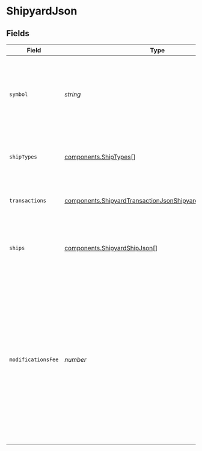# ShipyardJson


## Fields

| Field                                                                                                                                                                                                                                   | Type                                                                                                                                                                                                                                    | Required                                                                                                                                                                                                                                | Description                                                                                                                                                                                                                             |
| --------------------------------------------------------------------------------------------------------------------------------------------------------------------------------------------------------------------------------------- | --------------------------------------------------------------------------------------------------------------------------------------------------------------------------------------------------------------------------------------- | --------------------------------------------------------------------------------------------------------------------------------------------------------------------------------------------------------------------------------------- | --------------------------------------------------------------------------------------------------------------------------------------------------------------------------------------------------------------------------------------- |
| `symbol`                                                                                                                                                                                                                                | *string*                                                                                                                                                                                                                                | :heavy_check_mark:                                                                                                                                                                                                                      | The symbol of the shipyard. The symbol is the same as the waypoint where the shipyard is located.                                                                                                                                       |
| `shipTypes`                                                                                                                                                                                                                             | [components.ShipTypes](../../models/components/shiptypes.md)[]                                                                                                                                                                          | :heavy_check_mark:                                                                                                                                                                                                                      | The list of ship types available for purchase at this shipyard.                                                                                                                                                                         |
| `transactions`                                                                                                                                                                                                                          | [components.ShipyardTransactionJsonShipyardTransactionJson](../../models/components/shipyardtransactionjsonshipyardtransactionjson.md)[]                                                                                                | :heavy_minus_sign:                                                                                                                                                                                                                      | The list of recent transactions at this shipyard.                                                                                                                                                                                       |
| `ships`                                                                                                                                                                                                                                 | [components.ShipyardShipJson](../../models/components/shipyardshipjson.md)[]                                                                                                                                                            | :heavy_minus_sign:                                                                                                                                                                                                                      | The ships that are currently available for purchase at the shipyard.                                                                                                                                                                    |
| `modificationsFee`                                                                                                                                                                                                                      | *number*                                                                                                                                                                                                                                | :heavy_check_mark:                                                                                                                                                                                                                      | The fee to modify a ship at this shipyard. This includes installing or removing modules and mounts on a ship. In the case of mounts, the fee is a flat rate per mount. In the case of modules, the fee is per slot the module occupies. |